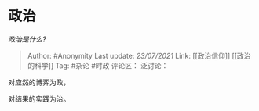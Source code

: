 # 政治
*政治是什么?*

> Author: #Anonymity
> Last update: *23/07/2021*
> Link: [[政治信仰]] [[政治的科学]]
> Tag: #杂论 #时政
> 评论区：
> 泛讨论：

对应然的博弈为政，

对结果的实践为治。
